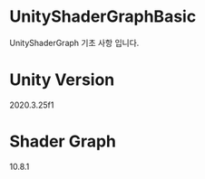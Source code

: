 # UnityShaderGraphBasic
UnityShaderGraph 기초 사항 입니다.

# Unity Version
2020.3.25f1

# Shader Graph
10.8.1
